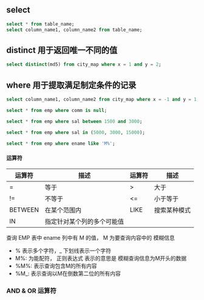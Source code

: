 ## select
```sql
select * from table_name;
select column_name1, column_name2 from table_name;
```

## distinct 用于返回唯一不同的值
```sql
select distinct(md5) from city_map where x = 1 and y = 2;
```

## where 用于提取满足制定条件的记录
```sql
select column_name1, column_name2 from city_map where x = -1 and y = 1;

select * from emp where comm is null;

select * from emp where sal between 1500 and 3000;

select * from emp where sal in (5000, 3000, 15000);

select * from emp where ename like 'M%';
```

#### 运算符
| 运算符 | 描述 | 运算符 | 描述 |
| ---- | ---- | ---- | ---- |
| = | 等于 | > | 大于
| != | 不等于 | <= | 小于等于 |
| BETWEEN | 在某个范围内 | LIKE | 搜索某种模式 |
| IN | 指定针对某个列的多个可能值 |

查询 EMP 表中 ename 列中有 M 的值， M 为要查询内容中的 模糊信息
+ % 表示多个字符，_ 下划线表示一个字符
+ M%: 为能配符， 正则表达式 表示的意思是 模糊查询信息为M开头的数据
+ %M%: 表示查询包含M的所有内容
+ %M_: 表示查询以M在倒数第二位的所有内容

### AND & OR 运算符
